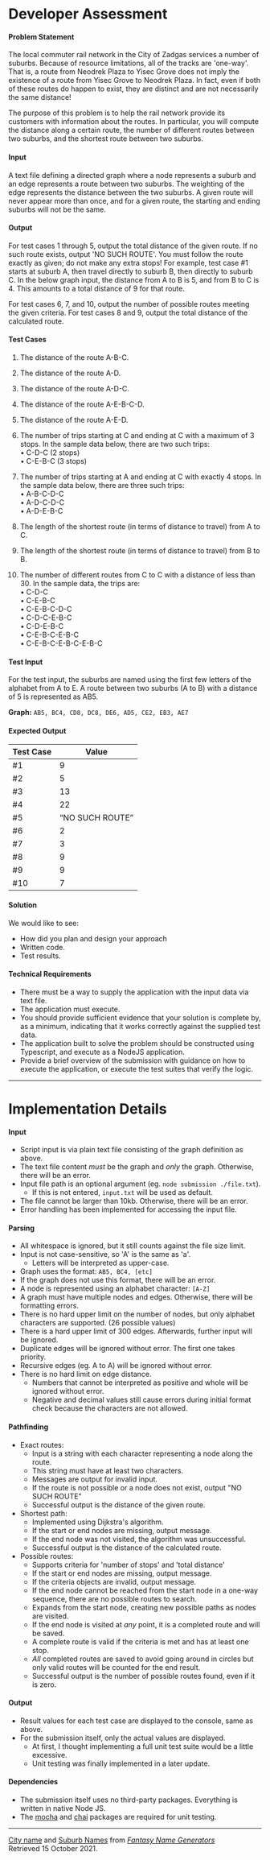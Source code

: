 # Developer Assessment

#### Problem Statement

The local commuter rail network in the City of Zadgas services a number of suburbs.  Because of resource limitations, all of the tracks are 'one-way'. That is, a route from Neodrek Plaza to Yisec Grove does not imply the existence of a route from Yisec Grove to Neodrek Plaza. In fact, even if both of these routes do happen to exist, they are distinct and are not necessarily the same distance!

The purpose of this problem is to help the rail network provide its customers with information about the routes. In particular, you will compute the distance along a certain route, the number of different routes between two suburbs, and the shortest route between two suburbs.

#### Input

A text file defining a directed graph where a node represents a suburb and an edge represents a route between two suburbs. The weighting of the edge represents the distance between the two suburbs. A given route will never appear more than once, and for a given route, the starting and ending suburbs will not be the same.

#### Output

For test cases 1 through 5, output the total distance of the given route. If no such route exists, output 'NO SUCH ROUTE'. You must follow the route exactly as given; do not make any extra stops! For example, test case #1 starts at suburb A, then travel directly to suburb B, then directly to suburb C. In the below graph input, the distance from A to B is 5, and from B to C is 4. This amounts to a total distance of 9 for that route.

For test cases 6, 7, and 10, output the number of possible routes meeting the given criteria. For test cases 8 and 9, output the total distance of the calculated route.

#### Test Cases

1. The distance of the route A-B-C.
2. The distance of the route A-D.
3. The distance of the route A-D-C.
4. The distance of the route A-E-B-C-D.
5. The distance of the route A-E-D.

6. The number of trips starting at C and ending at C with a maximum of 3 stops. In the sample data below, there are two such trips:  
• C-D-C (2 stops)  
• C-E-B-C (3 stops)

7. The number of trips starting at A and ending at C with exactly 4 stops. In the sample data below, there are three such trips:  
• A-B-C-D-C  
• A-D-C-D-C  
• A-D-E-B-C

8. The length of the shortest route (in terms of distance to travel) from A to C.
9. The length of the shortest route (in terms of distance to travel) from B to B.

10. The number of different routes from C to C with a distance of less than 30. In the sample data, the trips are:  
• C-D-C  
• C-E-B-C  
• C-E-B-C-D-C  
• C-D-C-E-B-C  
• C-D-E-B-C  
• C-E-B-C-E-B-C  
• C-E-B-C-E-B-C-E-B-C

#### Test Input

For the test input, the suburbs are named using the first few letters of the alphabet from A to E. A route between two suburbs (A to B) with a distance of 5 is represented as AB5.

**Graph:** `AB5, BC4, CD8, DC8, DE6, AD5, CE2, EB3, AE7`


#### Expected Output

| Test Case | Value |
|---|---|
| #1 | 9 |
| #2 | 5 |
| #3 | 13 |
| #4 | 22 |
| #5 | “NO SUCH ROUTE” |
| #6 | 2 |
| #7 | 3 |
| #8 | 9 |
| #9 | 9 |
| #10 | 7 |

#### Solution

We would like to see:

* How did you plan and design your approach
* Written code.
* Test results.

#### Technical Requirements

* There must be a way to supply the application with the input data via text file.
* The application must execute.
* You should provide sufficient evidence that your solution is complete by, as a minimum, indicating that it works correctly against the supplied test data.
* The application built to solve the problem should be constructed using Typescript, and execute as a NodeJS application.
* Provide a brief overview of the submission with guidance on how to execute the application, or execute the test suites that verify the logic.

---

# Implementation Details

#### Input

* Script input is via plain text file consisting of the graph definition as above.
* The text file content *must* be the graph and *only* the graph. Otherwise, there will be an error.
* Input file path is an optional argument (eg. `node submission ./file.txt`).
	* If this is not entered, `input.txt` will be used as default.
* The file cannot be larger than 10kb. Otherwise, there will be an error.
* Error handling has been implemented for accessing the input file.

#### Parsing

* All whitespace is ignored, but it still counts against the file size limit.
* Input is not case-sensitive, so 'A' is the same as 'a'.
	* Letters will be interpreted as upper-case.
* Graph uses the format: `AB5, BC4, [etc]`
* If the graph does not use this format, there will be an error.
* A node is represented using an alphabet character: `[A-Z]`
* A graph must have multiple nodes and edges. Otherwise, there will be formatting errors.
* There is no hard upper limit on the number of nodes, but only alphabet characters are supported. (26 possible values)
* There is a hard upper limit of 300 edges. Afterwards, further input will be ignored.
* Duplicate edges will be ignored without error. The first one takes priority.
* Recursive edges (eg. A to A) will be ignored without error.
* There is no hard limit on edge distance.
	* Numbers that cannot be interpreted as positive and whole will be ignored without error.
	* Negative and decimal values still cause errors during initial format check because the characters are not allowed.

#### Pathfinding

* Exact routes:
	* Input is a string with each character representing a node along the route.
	* This string must have at least two characters.
	* Messages are output for invalid input.
	* If the route is not possible or a node does not exist, output "NO SUCH ROUTE"
	* Successful output is the distance of the given route.
* Shortest path:
	* Implemented using Dijkstra's algorithm.
	* If the start or end nodes are missing, output message.
	* If the end node was not visited, the algorithm was unsuccessful.
	* Successful output is the distance of the calculated route.
* Possible routes:
	* Supports criteria for 'number of stops' and 'total distance'
	* If the start or end nodes are missing, output message.
	* If the criteria objects are invalid, output message.
	* If the end node cannot be reached from the start node in a one-way sequence, there are no possible routes to search.
	* Expands from the start node, creating new possible paths as nodes are visited.
	* If the end node is visited at *any* point, it is a completed route and will be saved.
	* A complete route is valid if the criteria is met and has at least one stop.
	* *All* completed routes are saved to avoid going around in circles but only valid routes will be counted for the end result.
	* Successful output is the number of possible routes found, even if it is zero.

#### Output

* Result values for each test case are displayed to the console, same as above.
* For the submission itself, only the actual values are displayed.
	* At first, I thought implementing a full unit test suite would be a little excessive.
	* Unit testing was finally implemented in a later update.

#### Dependencies

* The submission itself uses no third-party packages. Everything is written in native Node JS.
* The [mocha](https://mochajs.org/) and [chai](https://www.chaijs.com/) packages are required for unit testing.

----

[City name](https://www.fantasynamegenerators.com/city-names.php) and [Suburb Names](https://www.fantasynamegenerators.com/city-district-names.php) from *[Fantasy Name Generators](https://www.fantasynamegenerators.com/)*  
Retrieved 15 October 2021.
